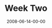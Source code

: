 ---
layout: message
category: message
series: "Pride"
title: "Week Two"
date: 2008-06-14-00-00
message_id: 502
notes-description: "Study notes for Pride (week two.)"
notes: "http://s3.amazonaws.com/crossroads-media/media/legacy/documents/SN_6-15-08.pdf"
notes-title: "Pride&#58; Week Two"
program: "http://s3.amazonaws.com/crossroads-media/media/legacy/documents/0614_15Program.pdf"
description: "Alli Patterson shares how pride has taken root in her live through performance, titles and a need to be recognized."
video: "http://s3.amazonaws.com/crossroadsvideomessages/Pride2.mp4"
video-duration: "50:29"
video-image: "http://s3.amazonaws.com/crossroads-media/images/legacy/content/pride2-still.jpg"
audio: "http://s3.amazonaws.com/crossroadsaudiomessages/Pride_02_06-16-08_Alli_Patterson_webaudio.mp3"
audio-duration: "48:15"
flag: "N"
---